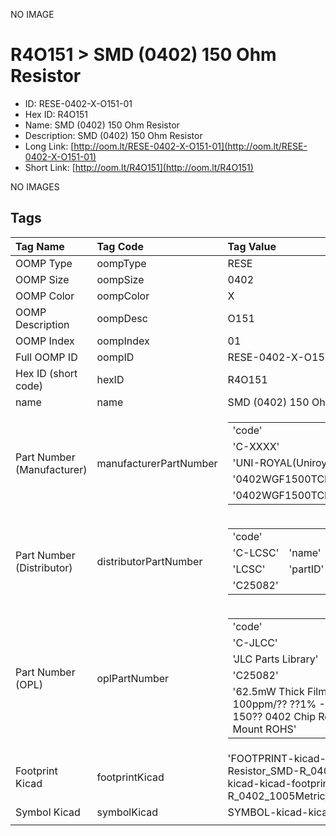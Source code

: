 


  
NO IMAGE  
# R4O151 > SMD (0402) 150 Ohm Resistor

- ID: RESE-0402-X-O151-01
- Hex ID: R4O151
- Name: SMD (0402) 150 Ohm Resistor
- Description: SMD (0402) 150 Ohm Resistor
- Long Link: [http://oom.lt/RESE-0402-X-O151-01](http://oom.lt/RESE-0402-X-O151-01)
- Short Link: [http://oom.lt/R4O151](http://oom.lt/R4O151)
  
NO IMAGES  
## Tags
  

|Tag Name|Tag Code|Tag Value|
| :--- | :--- | :--- |
|OOMP Type|oompType|RESE|
|OOMP Size|oompSize|0402|
|OOMP Color|oompColor|X|
|OOMP Description|oompDesc|O151|
|OOMP Index|oompIndex|01|
|Full OOMP ID|oompID|RESE-0402-X-O151-01|
|Hex ID (short code)|hexID|R4O151|
|name|name|SMD (0402) 150 Ohm Resistor|
|Part Number (Manufacturer)|manufacturerPartNumber|<table><tr><td>'code'</td></tr><tr><td> 'C-XXXX'</td><td> 'name'</td></tr><tr><td> 'UNI-ROYAL(Uniroyal Elec)'</td><td> 'partID'</td></tr><tr><td> '0402WGF1500TCE'</td><td> 'partName'</td></tr><tr><td> '0402WGF1500TCE'</td></tr></table>|
|Part Number (Distributor)|distributorPartNumber|<table><tr><td>'code'</td></tr><tr><td> 'C-LCSC'</td><td> 'name'</td></tr><tr><td> 'LCSC'</td><td> 'partID'</td></tr><tr><td> 'C25082'</td></tr></table>|
|Part Number (OPL)|oplPartNumber|<table><tr><td>'code'</td></tr><tr><td> 'C-JLCC'</td><td> 'name'</td></tr><tr><td> 'JLC Parts Library'</td><td> 'partID'</td></tr><tr><td> 'C25082'</td><td> 'partName'</td></tr><tr><td> '62.5mW Thick Film Resistors 50V ??100ppm/?? ??1% -55??~+155?? 150?? 0402  Chip Resistor - Surface Mount ROHS'</td></tr></table>|
|Footprint Kicad|footprintKicad|'FOOTPRINT-kicad-kicad-footprints-Resistor_SMD-R_0402_1005Metric', 'FOOTPRINT-kicad-kicad-footprints-Resistor_SMD-R_0402_1005Metric_Pad0.72x0.64mm_HandSolder'|
|Symbol Kicad|symbolKicad|SYMBOL-kicad-kicad-symbols-Device-R|
||||
